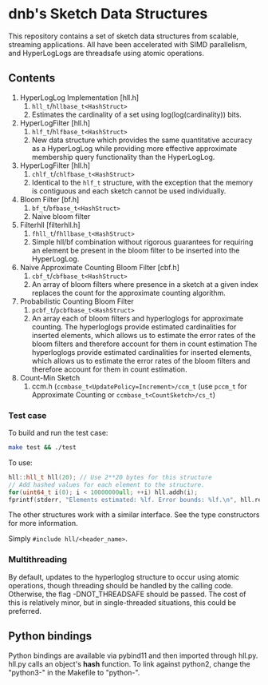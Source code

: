 # dnb's Sketch Data Structures
This repository contains a set of sketch data structures from scalable, streaming applications.
All have been accelerated with SIMD parallelism, and HyperLogLogs are threadsafe using atomic operations.

## Contents
1. HyperLogLog Implementation [hll.h]
    1. `hll_t`/`hllbase_t<HashStruct>`
    2. Estimates the cardinality of a set using log(log(cardinality)) bits.
2. HyperLogFilter [hll.h]
    1. `hlf_t`/`hlfbase_t<HashStruct>`
    2. New data structure which provides the same quantitative accuracy as a HyperLogLog while providing more effective approximate membership query functionality than the HyperLogLog.
3. HyperLogFilter [hll.h]
    1. `chlf_t`/`chlfbase_t<HashStruct>`
    2. Identical to the `hlf_t` structure, with the exception that the memory is contiguous and each sketch cannot be used individually.
4. Bloom Filter [bf.h]
    1. `bf_t`/`bfbase_t<HashStruct>`
    2. Naive bloom filter
5. Filterhll [filterhll.h]
    1. `fhll_t`/`fhllbase_t<HashStruct>`
    2. Simple hll/bf combination without rigorous guarantees for requiring an element be present in the bloom filter to be inserted into the HyperLogLog.
6. Naive Approximate Counting Bloom Filter [cbf.h]
    1. `cbf_t`/`cbfbase_t<HashStruct>`
    2. An array of bloom filters where presence in a sketch at a given index replaces the count for the approximate counting algorithm.
7. Probabilistic Counting Bloom Filter
    1. `pcbf_t`/`pcbfbase_t<HashStruct>`
    2. An array each of bloom filters and hyperloglogs for approximate counting. The hyperloglogs provide estimated cardinalities for inserted elements, which allows us to estimate the error rates of the bloom filters and therefore account for them in count estimation The hyperloglogs provide estimated cardinalities for inserted elements, which allows us to estimate the error rates of the bloom filters and therefore account for them in count estimation.
8. Count-Min Sketch
    1. ccm.h (`ccmbase_t<UpdatePolicy=Increment>/ccm_t`  (use `pccm_t` for Approximate Counting or `ccmbase_t<CountSketch>/cs_t`)

### Test case
To build and run the test case:

```bash
make test && ./test
```

To use:

```c++
hll::hll_t hll(20); // Use 2**20 bytes for this structure
// Add hashed values for each element to the structure.
for(uint64_t i(0); i < 10000000ull; ++i) hll.addh(i);
fprintf(stderr, "Elements estimated: %lf. Error bounds: %lf.\n", hll.report(), hll.est_err());
```

The other structures work with a similar interface. See the type constructors for more information.

Simply `#include hll/<header_name>`.

### Multithreading
By default, updates to the hyperloglog structure to occur using atomic operations, though threading should be handled by the calling code. Otherwise, the flag -DNOT_THREADSAFE should be passed. The cost of this is relatively minor, but in single-threaded situations, this could be preferred.

## Python bindings
Python bindings are available via pybind11 and then imported through hll.py. hll.py calls an object's __hash__ function. To link against python2, change the "python3-" in the Makefile to "python-".
